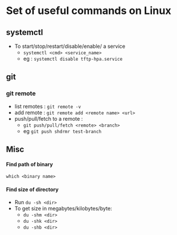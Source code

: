 # Set of useful commands on Linux

## systemctl
- To start/stop/restart/disable/enable/ a service
    - ```systemctl <cmd> <service_name>```
    - eg : ```systemctl disable tftp-hpa.service```

## git
### git remote
- list remotes : `git remote -v`
- add remote : `git remote add <remote name> <url>`
- push/pull/fetch to a remote : 
    - `git push/pull/fetch <remote> <branch>` 
    - eg `git push shdrmr test-branch`

## Misc
#### Find path of binary
`which <binary name>`
#### Find size of directory
- Run `du -sh <dir>`
- To get size in megabytes/kilobytes/byte:
    - `du -shm <dir>`
    - `du -shk <dir>`
    - `du -shb <dir>`

